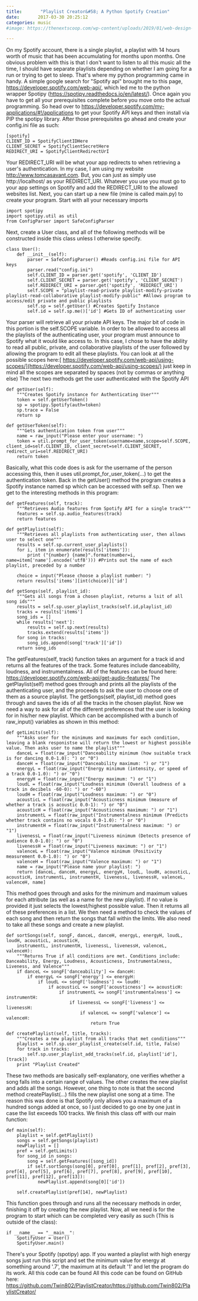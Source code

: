```yaml
---
title:       "Playlist Creator&#58; A Python Spotify Creation"
date:       2017-03-30 20:25:12
categories: music
#image: https://thenextscoop.com/wp-content/uploads/2019/01/web-design-2019.jpg

---
```

On my Spotify account, there is a single playlist, a playlist with 14 hours worth of music that has been accumulating for months upon months. One obvious problem with this is that I don't want to listen to all this music all the time, I should have separate playlists depending on whether I am going for a run or trying to get to sleep. That's where my python programming came in handy. A simple google search for "Spotify api" brought me to this page, <https://developer.spotify.com/web-api/>, which led me to the python wrapper Spotipy (<https://spotipy.readthedocs.io/en/latest/>). Once again you have to get all your prerequisites complete before you move onto the actual programming. So head over to <https://developer.spotify.com/my-applications/#!/applications> to get your Spotify API keys and then install via PIP the spotipy library. After those prerequisites go ahead and create your config.ini file as such: 
    
    
    [spotify]
    CLIENT_ID = SpotifyClientIDHere
    CLIENT_SECRET = SpotifyClientSecretHere
    REDIRECT_URI = SpotifyClientRedirectUrI
    

Your REDIRECT_URI will be what your app redirects to when retrieving a user's authentication. In my case, I am using my website <http://www.tomcasavant.com>. But, you can just as simply use http://localhost/ as your REDIRECT_URI. Whatever you use you must go to your app settings on Spotify and add the REDIRECT_URI to the allowed websites list. Next, you can start up a new file (mine is called main.py) to create your program. Start with all your necessary imports 
    
    
    import spotipy
    import spotipy.util as util
    from ConfigParser import SafeConfigParser
    

Next, create a User class, and all of the following methods will be constructed inside this class unless I otherwise specify. 
    
    
    class User():
    	def __init__(self):
    		parser = SafeConfigParser() #Reads config.ini file for API keys
    		parser.read("config.ini")
    		self.CLIENT_ID = parser.get('spotify', 'CLIENT_ID')
    		self.CLIENT_SECRET = parser.get('spotify', 'CLIENT_SECRET')
    		self.REDIRECT_URI = parser.get('spotify', 'REDIRECT_URI')
    		self.SCOPE = "playlist-read-private playlist-modify-private playlist-read-collaborative playlist-modify-public" #Allows program to access/edit private and public playlists
    		self.sp = self.getUser() #Creates Spotify Instance
    		self.id = self.sp.me()['id'] #Gets ID of authenticating user
    

Your parser will retrieve all your private API keys. The major bit of code in this portion is the self.SCOPE variable. In order to be allowed to access all the playlists of the authenticating user, your program must announce to Spotify what it would like access to. In this case, I chose to have the ability to read all public, private, and collaborative playlists of the user followed by allowing the program to edit all these playlists. You can look at all the possible scopes here:[ https://developer.spotify.com/web-api/using-scopes/](https://developer.spotify.com/web-api/using-scopes/) just keep in mind all the scopes are separated by spaces (not by commas or anything else) The next two methods get the user authenticated with the Spotify API 
    
    
    def getUser(self):
    	"""Creates Spotify instance for Authenticating User"""
    	token = self.getUserToken()
    	sp = spotipy.Spotify(auth=token)
    	sp.trace = False
    	return sp
    
    def getUserToken(self):
    	"""Gets authentication token from user"""
    	name = raw_input("Please enter your username: ")
    	token = util.prompt_for_user_token(username=name,scope=self.SCOPE, client_id=self.CLIENT_ID, client_secret=self.CLIENT_SECRET, redirect_uri=self.REDIRECT_URI)
    	return token
    

Basically, what this code does is ask for the username of the person accessing this, then it uses util.prompt_for_user_token(...) to get the authentication token. Back in the getUser() method the program creates a Spotify instance named sp which can be accessed with self.sp. Then we get to the interesting methods in this program: 
    
    
    def getFeatures(self, track):
    	"""Retrieves Audio features from Spotify API for a single track"""
    	features = self.sp.audio_features(track)
    	return features
    
    def getPlaylist(self):
    	"""Retrieves all playlists from authenticating user, then allows user to select one"""
    	results = self.sp.current_user_playlists()
    	for i, item in enumerate(results['items']):
    		print ("{number} {name}".format(number=i, name=item['name'].encode('utf8'))) #Prints out the name of each playlist, preceded by a number
    
    	choice = input("Please choose a playlist number: ")
    	return results['items'][int(choice)]['id']
    
    def getSongs(self, playlist_id):
    	"""Gets all songs from a chosen playlist, returns a lsit of all song ids"""
    	results = self.sp.user_playlist_tracks(self.id,playlist_id)
    	tracks = results['items']
    	song_ids = []
    	while results['next']:
    		results = self.sp.next(results)
    		tracks.extend(results['items'])
    	for song in tracks:
    		song_ids.append(song['track']['id'])
    	return song_ids
    
    

The getFeatures(self, track) function takes an argument for a track id and returns all the features of the track. Some features include danceability, loudness, and instrumentalness. All of the features can be found here: <https://developer.spotify.com/web-api/get-audio-features/> The getPlaylist(self) method goes through and prints all the playlists of the authenticating user, and the proceeds to ask the user to choose one of them as a source playlist. The getSongs(self, playlist_id) method goes through and saves the ids of all the tracks in the chosen playlist. Now we need a way to ask for all of the different preferences that the user is looking for in his/her new playlist. Which can be accomplished with a bunch of raw_input() variables as shown in this method: 
    
    
    def getLimits(self):
    	"""Asks user for the minimums and maximums for each condition, leaving a blank responistse will return the lowest or highest possible value. Then asks user to name the playlist"""
    	danceL = float(raw_input("Danceability minimum (how suitable track is for dancing 0.0-1.0): ") or "0")
    	danceH = float(raw_input("Danceability maximum: ") or "1")
    	energyL = float(raw_input("Energy minimum (intensity, or speed of a track 0.0-1.0): ") or "0")
    	energyH = float(raw_input("Energy maximum: ") or "1")
    	loudL = float(raw_input("Loudness minimum (Overall loudness of a track in decibels -60-0): ") or "-60")
    	loudH = float(raw_input("Loudness maximum: ") or "0")
    	acousticL = float(raw_input("Acousticness minimum (measure of whether a track is acoustic 0.0-1): ") or "0")
    	acousticH = float(raw_input("Acousticness maximum: ") or "1")
    	instrumentL = float(raw_input("Instrumentalness minimum (Predicts whether track contains no vocals 0.0-1.0): ") or "0")
    	instrumentH = float(raw_input("Instrumentalness maximum: ") or "1")
    	livenessL = float(raw_input("Liveness minimum (Detects presence of audience 0.0-1.0): ") or "0")
    	livenessH = float(raw_input("Liveness maximum: ") or "1")
    	valenceL = float(raw_input("Valence minimum (Positivity measurement 0.0-1.0): ") or "0")
    	valenceH = float(raw_input("Valence maximum: ") or "1")
    	name = raw_input("Please name your playlist: ")
    	return [danceL, danceH, energyL, energyH, loudL, loudH, acousticL, acousticH, instrumentL, instrumentH, livenessL, livenessH, valenceL, valenceH, name]
    

This method goes through and asks for the minimum and maximum values for each attribute (as well as a name for the new playlist). If no value is provided it just selects the lowest/highest possible value. Then it returns all of these preferences in a list. We then need a method to check the values of each song and then return the songs that fall within the limits. We also need to take all these songs and create a new playlist. 
    
    
    def sortSongs(self, songF, danceL, danceH, energyL, energyH, loudL, loudH, acousticL, acousticH, 
    	instrumentL, instrumentH, livenessL, livenessH, valenceL, valenceH):
    	"""Returns True if all conditions are met. Conditions include: Danceability, Energy, Loudness, Acousticness, Instrumentalness, Liveness, and Valence"""
    	if danceL <= songF['danceability'] <= danceH:
    		if energyL <= songF['energy'] <= energyH:
    			if loudL <= songF['loudness'] <= loudH:
    				if acousticL <= songF['acousticness'] <= acousticH:
    					if instrumentL <= songF['instrumentalness'] <= instrumentH:
    						if livenessL <= songF['liveness'] <= livenessH:
    							if valenceL <= songF['valence'] <= valenceH:
    								return True
    
    def createPlaylist(self, title, tracks):
    	"""Creates a new playlist from all tracks that met conditions"""
    	playlist = self.sp.user_playlist_create(self.id, title, False)
    	for track in tracks:
    		self.sp.user_playlist_add_tracks(self.id, playlist['id'], [track])
    	print "Playlist Created"
    

These two methods are basically self-explanatory, one verifies whether a song falls into a certain range of values. The other creates the new playlist and adds all the songs. However, one thing to note is that the second method createPlaylist(...) fills the new playlist one song at a time. The reason this was done is that Spotify only allows you a maximum of a hundred songs added at once, so I just decided to go one by one just in case the list exceeds 100 tracks. We finish this class off with our main function: 
    
    
    def main(self):
    	playlist = self.getPlaylist()
    	songs = self.getSongs(playlist)
    	newPlaylist = []
    	pref = self.getLimits()
    	for song_id in songs:
    		song = self.getFeatures([song_id])
    		if self.sortSongs(song[0], pref[0], pref[1], pref[2], pref[3], pref[4], pref[5], pref[6], pref[7], pref[8], pref[9], pref[10], pref[11], pref[12], pref[13]):
    			newPlaylist.append(song[0]['id'])
    
    	self.createPlaylist(pref[14], newPlaylist)
    

This function goes through and runs all the necessary methods in order, finishing it off by creating the new playlist. Now, all we need is for the program to start which can be completed very easily as such (This is outside of the class): 
    
    
    if __name__ == "__main__":
    	SpotifyUser = User()
    	SpotifyUser.main()
    

There's your Spotify (spotipy) app. If you wanted a playlist with high energy songs just run this script and set the minimum value for energy at something around '.7', the maximum at its default '1' and let the program do its work. All this code can be found All this code can be found on GitHub here: https://github.com/Twin802/PlaylistCreator/<https://github.com/Twin802/PlaylistCreator/>
